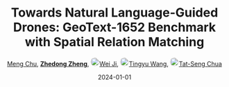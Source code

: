 ---
title: "Towards Natural Language-Guided Drones: GeoText-1652 Benchmark with Spatial Relation Matching"
collection: publications
permalink: /publication/Towards-2024
date: 2024-01-01
doi: 
keywords: guided drones geotext, language guided drones, drones geotext, 
venue: 'European Conference on Computer Vision (ECCV) (European Conference on Computer Vision (ECCV))'
paperurl: 'https://zdzheng.xyz/files/ECCV24-GeoText.pdf'
blog: 'https://www.zhihu.com/question/660698707/answer/3575966275'
code: 'https://multimodalgeo.github.io/GeoText/'
author: '<a href="https://zdzheng.xyz/authors/Meng-Chu" class="author">Meng Chu</a>, <strong><a href="https://zdzheng.xyz/authors/Zhedong-Zheng" class="author">Zhedong Zheng</a></strong>, <a href="https://zdzheng.xyz/authors/Wei-Ji" class="author"> <img src= "https://zdzheng.xyz/coauthors/wei-ji.jpeg" alt="wei-ji" style="border-radius: 50%; height:20px; width:20px">Wei Ji</a>, <a href="https://zdzheng.xyz/authors/Tingyu-Wang" class="author"> <img src= "https://zdzheng.xyz/coauthors/tingyu-wang.jpeg" alt="tingyu-wang" style="border-radius: 50%; height:20px; width:20px">Tingyu Wang</a>, <a href="https://zdzheng.xyz/authors/Tat-Seng-Chua" class="author"> <img src= "https://zdzheng.xyz/coauthors/tat-seng-chua.jpeg" alt="tat-seng-chua" style="border-radius: 50%; height:20px; width:20px">Tat-Seng Chua</a>'
sqlauthor: '{"@type": "Person","name": "Meng Chu"}, {"@type": "Person","name": "Zhedong Zheng"}, {"@type": "Person","name": "Wei Ji"}, {"@type": "Person","name": "Tingyu Wang"}, {"@type": "Person","name": "Tat Seng Chua"}'
citation: ' Meng Chu,  Zhedong Zheng,  Wei Ji,  Tingyu Wang,  Tat-Seng Chua, &quot;Towards Natural Language-Guided Drones: GeoText-1652 Benchmark with Spatial Relation Matching.&quot; European conference on computer vision (ECCV), 2024.'
pub_year: '2024'
bib: >
    @inproceedings{GeoText1652,<br>author = "Chu, Meng and Zheng, Zhedong and Ji, Wei and Wang, Tingyu and Chua, Tat-Seng",<br>title = "Towards Natural Language-Guided Drones: GeoText-1652 Benchmark with Spatial Relation Matching",<br>booktitle = "European conference on computer vision (ECCV)",<br>code = "https://multimodalgeo.github.io/GeoText/",<br>url = "https://zdzheng.xyz/files/ECCV24-GeoText.pdf",<br>blog = "https://www.zhihu.com/question/660698707/answer/3575966275",<br>year = "2024"
    }

---